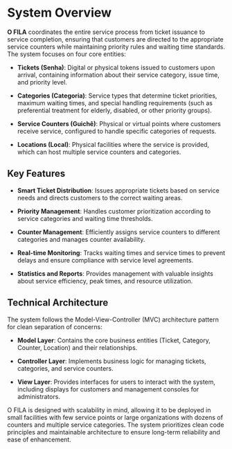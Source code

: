 # System Overview
**O FILA** coordinates the entire service process from ticket issuance to service completion, ensuring that customers are directed to the appropriate service counters while maintaining priority rules and waiting time standards. The system focuses on four core entities:

  - **Tickets (Senha)**: Digital or physical tokens issued to customers upon arrival, containing information about their service category, issue time, and priority level.
  
  - **Categories (Categoria)**: Service types that determine ticket priorities, maximum waiting times, and special handling requirements (such as preferential treatment for elderly, disabled, or other priority groups).
  
  - **Service Counters (Guichê)**: Physical or virtual points where customers receive service, configured to handle specific categories of requests.
  
  - **Locations (Local)**: Physical facilities where the service is provided, which can host multiple service counters and categories.

## **Key Features**

  - **Smart Ticket Distribution**: Issues appropriate tickets based on service needs and directs customers to the correct waiting areas.
  
  - **Priority Management**: Handles customer prioritization according to service categories and waiting time thresholds.
  
  - **Counter Management**: Efficiently assigns service counters to different categories and manages counter availability.
  
  - **Real-time Monitoring**: Tracks waiting times and service times to prevent delays and ensure compliance with service level agreements.
  
  - **Statistics and Reports**: Provides management with valuable insights about service efficiency, peak times, and resource utilization.

## **Technical Architecture**

The system follows the Model-View-Controller (MVC) architecture pattern for clean separation of concerns:

  - **Model Layer**: Contains the core business entities (Ticket, Category, Counter, Location) and their relationships.
  
  - **Controller Layer**: Implements business logic for managing tickets, categories, and service counters.
  
  - **View Layer**: Provides interfaces for users to interact with the system, including displays for customers and management consoles for administrators.


O FILA is designed with scalability in mind, allowing it to be deployed in small facilities with few service points or large organizations with dozens of counters and multiple service categories. The system prioritizes clean code principles and maintainable architecture to ensure long-term reliability and ease of enhancement.
